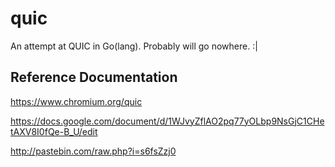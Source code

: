 # quic
An attempt at QUIC in Go(lang). Probably will go nowhere. :|


## Reference Documentation

https://www.chromium.org/quic

https://docs.google.com/document/d/1WJvyZflAO2pq77yOLbp9NsGjC1CHetAXV8I0fQe-B_U/edit

http://pastebin.com/raw.php?i=s6fsZzj0
